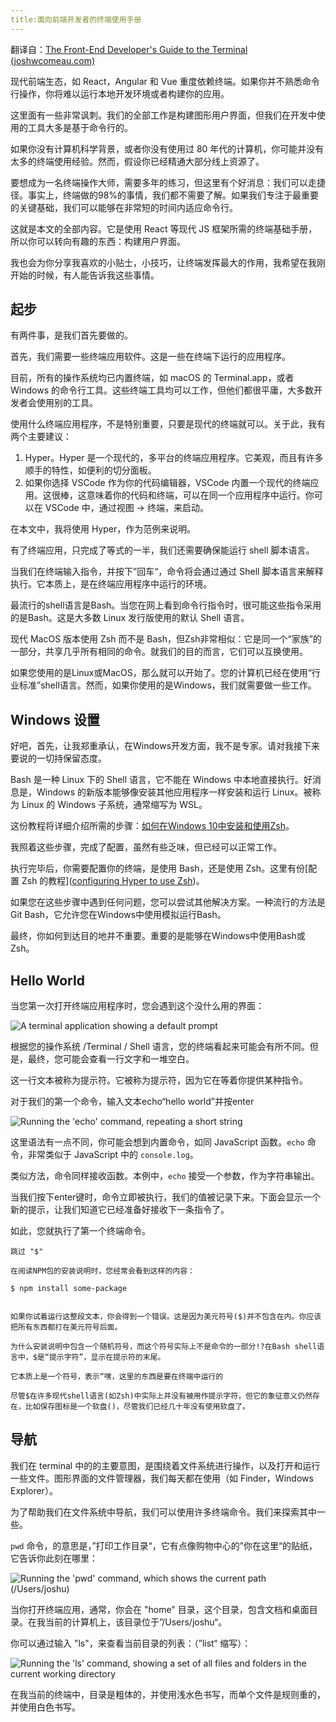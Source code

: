 ```yaml
---
title:面向前端开发者的终端使用手册
---
```




翻译自：[The Front-End Developer's Guide to the Terminal (joshwcomeau.com)](https://www.joshwcomeau.com/javascript/terminal-for-js-devs/)



现代前端生态，如 React，Angular 和 Vue 重度依赖终端。如果你并不熟悉命令行操作，你将难以运行本地开发环境或者构建你的应用。



这里面有一些非常讽刺。我们的全部工作是构建图形用户界面，但我们在开发中使用的工具大多是基于命令行的。



如果你没有计算机科学背景，或者你没有使用过 80 年代的计算机，你可能并没有太多的终端使用经验。然而，假设你已经精通大部分线上资源了。



要想成为一名终端操作大师，需要多年的练习，但这里有个好消息：我们可以走捷径。事实上，终端做的98%的事情，我们都不需要了解。如果我们专注于最重要的关键基础，我们可以能够在非常短的时间内适应命令行。



这就是本文的全部内容。它是使用 React 等现代 JS 框架所需的终端基础手册，所以你可以转向有趣的东西：构建用户界面。



我也会为你分享我喜欢的小贴士，小技巧，让终端发挥最大的作用，我希望在我刚开始的时候，有人能告诉我这些事情。



## 起步



有两件事，是我们首先要做的。



首先，我们需要一些终端应用软件。这是一些在终端下运行的应用程序。



目前，所有的操作系统均已内置终端，如 macOS 的 Terminal.app，或者 Windows  的命令行工具。这些终端工具均可以工作，但他们都很平庸，大多数开发者会使用别的工具。



使用什么终端应用程序，不是特别重要，只要是现代的终端就可以。关于此，我有两个主要建议：



1. Hyper。Hyper 是一个现代的，多平台的终端应用程序。它美观，而且有许多顺手的特性，如便利的切分面板。
2. 如果你选择 VSCode 作为你的代码编辑器，VSCode 内置一个现代的终端应用。这很棒，这意味着你的代码和终端，可以在同一个应用程序中运行。你可以在 VSCode 中，通过视图 -> 终端，来启动。 



在本文中，我将使用 Hyper，作为范例来说明。



有了终端应用，只完成了等式的一半，我们还需要确保能运行 shell 脚本语言。



当我们在终端输入指令，并按下”回车“，命令将会通过通过 Shell 脚本语言来解释执行。它本质上，是在终端应用程序中运行的环境。 



最流行的shell语言是Bash。当您在网上看到命令行指令时，很可能这些指令采用的是Bash。这是大多数 Linux 发行版使用的默认 Shell 语言。



现代 MacOS 版本使用 Zsh 而不是 Bash，但Zsh非常相似：它是同一个“家族”的一部分，共享几乎所有相同的命令。就我们的目的而言，它们可以互换使用。



如果您使用的是Linux或MacOS，那么就可以开始了。您的计算机已经在使用“行业标准”shell语言。然而，如果你使用的是Windows，我们就需要做一些工作。



## Windows 设置



好吧，首先，让我郑重承认，在Windows开发方面，我不是专家。请对我接下来要说的一切持保留态度。



Bash 是一种 Linux 下的 Shell 语言，它不能在 Windows 中本地直接执行。好消息是，Windows 的新版本能够像安装其他应用程序一样安装和运行 Linux。被称为 Linux 的  Windows 子系统，通常缩写为 WSL。



这份教程将详细介绍所需的步骤：[如何在Windows 10中安装和使用Zsh](https://candid.technology/zsh-windows-10/)。



我照着这些步骤，完成了配置，虽然有些乏味，但已经可以正常工作。



执行完毕后，你需要配置你的终端，是使用 Bash，还是使用 Zsh。这里有份[配置 Zsh 的教程]([configuring Hyper to use Zsh](https://hashnode.com/post/customize-hyper-terminal-in-windows-using-oh-my-zsh-and-powerline-fonts-ckggfmcwc00brrls1f8va9jfl#install-hyper-terminal))。



如果您在这些步骤中遇到任何问题，您可以尝试其他解决方案。一种流行的方法是Git Bash，它允许您在Windows中使用模拟运行Bash。





最终，你如何到达目的地并不重要。重要的是能够在Windows中使用Bash或Zsh。



## Hello World



当您第一次打开终端应用程序时，您会遇到这个没什么用的界面：



![A terminal application showing a default prompt](https://www.joshwcomeau.com/_next/image/?url=%2Fimages%2Fterminal-for-js-devs%2Ft-initial.png&w=3840&q=75)



根据您的操作系统 /Terminal / Shell 语言，您的终端看起来可能会有所不同。但是，最终，您可能会查看一行文字和一堆空白。



这一行文本被称为提示符。它被称为提示符，因为它在等着你提供某种指令。



对于我们的第一个命令，输入文本echo“hello world”并按enter



![Running the 'echo' command, repeating a short string](https://www.joshwcomeau.com/_next/image/?url=%2Fimages%2Fterminal-for-js-devs%2Ft-echo.png&w=3840&q=75)



这里语法有一点不同，你可能会想到内置命令，如同 JavaScript 函数。`echo` 命令，非常类似于 JavaScript 中的  `console.log`。



类似方法，命令同样接收函数。本例中，`echo` 接受一个参数，作为字符串输出。



当我们按下enter键时，命令立即被执行，我们的值被记录下来。下面会显示一个新的提示，让我们知道它已经准备好接收下一条指令了。



如此，您就执行了第一个终端命令。



```
跳过 "$"

在阅读NPM包的安装说明时，您经常会看到这样的内容：

$ npm install some-package


如果你试着运行这整段文本，你会得到一个错误。这是因为美元符号($)并不包含在内。你应该把所有东西都打在美元符号后面。

为什么安装说明中包含一个随机符号，而这个符号实际上不是命令的一部分!?在Bash shell语言中，$是“提示字符”，显示在提示符的末尾。

它本质上是一个符号，表示“嘿，这里的东西是要在终端中运行的

尽管$在许多现代shell语言(如Zsh)中实际上并没有被用作提示字符，但它的象征意义仍然存在，比如保存图标是一个软盘()，尽管我们已经几十年没有使用软盘了。
```



## 导航



我们在 terminal 中的的主要意图，是围绕着文件系统进行操作，以及打开和运行一些文件。图形界面的文件管理器，我们每天都在使用（如 Finder，Windows Explorer）。



为了帮助我们在文件系统中导航，我们可以使用许多终端命令。我们来探索其中一些。



`pwd` 命令，的意思是，”打印工作目录“，它有点像购物中心的”你在这里“的贴纸，它告诉你此刻在哪里：



![Running the 'pwd' command, which shows the current path (/Users/joshu)](https://www.joshwcomeau.com/_next/image/?url=%2Fimages%2Fterminal-for-js-devs%2Ft-pwd.png&w=3840&q=75)



当你打开终端应用，通常，你会在 "home" 目录，这个目录，包含文档和桌面目录。在我当前的计算机上，该目录位于”/Users/joshu“。



你可以通过输入 "ls"，来查看当前目录的列表：（”list“ 缩写）：



![Running the 'ls' command, showing a set of all files and folders in the current working directory](https://www.joshwcomeau.com/_next/image/?url=%2Fimages%2Fterminal-for-js-devs%2Ft-ls-v2.png&w=3840&q=75)

在我当前的终端中，目录是粗体的，并使用浅水色书写，而单个文件是规则重的，并使用白色书写。









